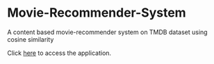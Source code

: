 # Movie-Recommender-System
A content based movie-recommender system on TMDB dataset using cosine similarity


Click [here](https://recommendermv-app.herokuapp.com/) to access the application.
